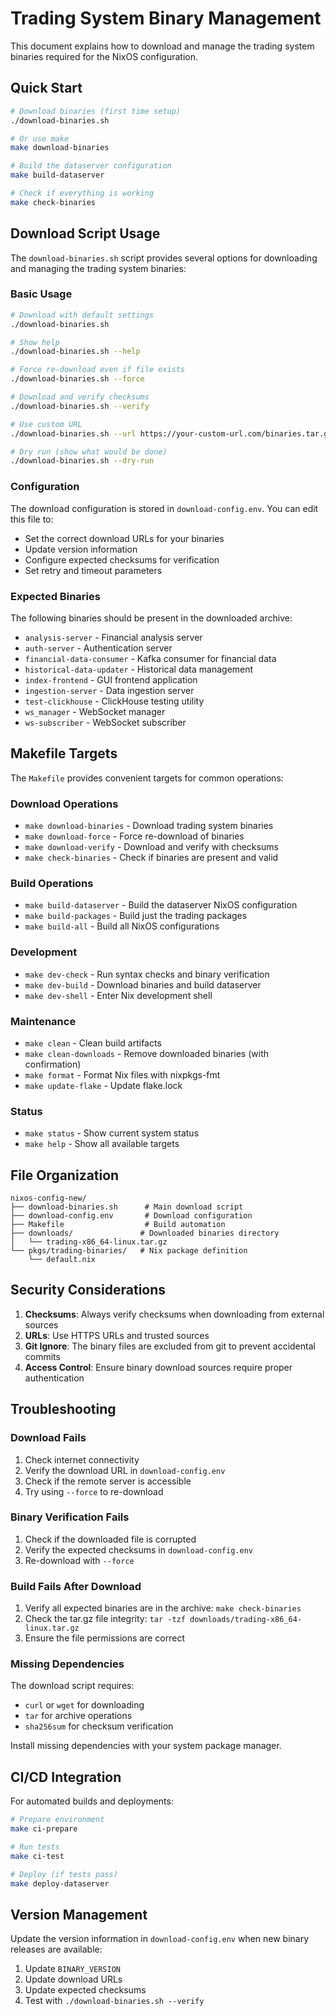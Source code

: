 # Trading System Binary Management

This document explains how to download and manage the trading system binaries required for the NixOS configuration.

## Quick Start

```bash
# Download binaries (first time setup)
./download-binaries.sh

# Or use make
make download-binaries

# Build the dataserver configuration
make build-dataserver

# Check if everything is working
make check-binaries
```

## Download Script Usage

The `download-binaries.sh` script provides several options for downloading and managing the trading system binaries:

### Basic Usage

```bash
# Download with default settings
./download-binaries.sh

# Show help
./download-binaries.sh --help

# Force re-download even if file exists
./download-binaries.sh --force

# Download and verify checksums
./download-binaries.sh --verify

# Use custom URL
./download-binaries.sh --url https://your-custom-url.com/binaries.tar.gz

# Dry run (show what would be done)
./download-binaries.sh --dry-run
```

### Configuration

The download configuration is stored in `download-config.env`. You can edit this file to:

- Set the correct download URLs for your binaries
- Update version information
- Configure expected checksums for verification
- Set retry and timeout parameters

### Expected Binaries

The following binaries should be present in the downloaded archive:

- `analysis-server` - Financial analysis server
- `auth-server` - Authentication server
- `financial-data-consumer` - Kafka consumer for financial data
- `historical-data-updater` - Historical data management
- `index-frontend` - GUI frontend application
- `ingestion-server` - Data ingestion server
- `test-clickhouse` - ClickHouse testing utility
- `ws_manager` - WebSocket manager
- `ws-subscriber` - WebSocket subscriber

## Makefile Targets

The `Makefile` provides convenient targets for common operations:

### Download Operations
- `make download-binaries` - Download trading system binaries
- `make download-force` - Force re-download of binaries
- `make download-verify` - Download and verify with checksums
- `make check-binaries` - Check if binaries are present and valid

### Build Operations
- `make build-dataserver` - Build the dataserver NixOS configuration
- `make build-packages` - Build just the trading packages
- `make build-all` - Build all NixOS configurations

### Development
- `make dev-check` - Run syntax checks and binary verification
- `make dev-build` - Download binaries and build dataserver
- `make dev-shell` - Enter Nix development shell

### Maintenance
- `make clean` - Clean build artifacts
- `make clean-downloads` - Remove downloaded binaries (with confirmation)
- `make format` - Format Nix files with nixpkgs-fmt
- `make update-flake` - Update flake.lock

### Status
- `make status` - Show current system status
- `make help` - Show all available targets

## File Organization

```
nixos-config-new/
├── download-binaries.sh      # Main download script
├── download-config.env       # Download configuration
├── Makefile                  # Build automation
├── downloads/               # Downloaded binaries directory
│   └── trading-x86_64-linux.tar.gz
└── pkgs/trading-binaries/   # Nix package definition
    └── default.nix
```

## Security Considerations

1. **Checksums**: Always verify checksums when downloading from external sources
2. **URLs**: Use HTTPS URLs and trusted sources
3. **Git Ignore**: The binary files are excluded from git to prevent accidental commits
4. **Access Control**: Ensure binary download sources require proper authentication

## Troubleshooting

### Download Fails
1. Check internet connectivity
2. Verify the download URL in `download-config.env`
3. Check if the remote server is accessible
4. Try using `--force` to re-download

### Binary Verification Fails
1. Check if the downloaded file is corrupted
2. Verify the expected checksums in `download-config.env`
3. Re-download with `--force`

### Build Fails After Download
1. Verify all expected binaries are in the archive: `make check-binaries`
2. Check the tar.gz file integrity: `tar -tzf downloads/trading-x86_64-linux.tar.gz`
3. Ensure the file permissions are correct

### Missing Dependencies
The download script requires:
- `curl` or `wget` for downloading
- `tar` for archive operations
- `sha256sum` for checksum verification

Install missing dependencies with your system package manager.

## CI/CD Integration

For automated builds and deployments:

```bash
# Prepare environment
make ci-prepare

# Run tests
make ci-test

# Deploy (if tests pass)
make deploy-dataserver
```

## Version Management

Update the version information in `download-config.env` when new binary releases are available:

1. Update `BINARY_VERSION`
2. Update download URLs
3. Update expected checksums
4. Test with `./download-binaries.sh --verify`
